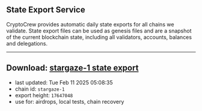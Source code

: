 ## State Export Service
CryptoCrew provides automatic daily state exports for all chains we validate. State export files can be used as genesis files and are a snapshot of the current blockchain state, including all validators, accounts, balances and delegations.

---
**Download: [stargaze-1 state export](https://dl-eu2.ccvalidators.com/SERVICE/stargaze/stargaze-1_export_17647048.json)**
---

- last updated: Tue Feb 11 2025 05:08:35
- chain id: `stargaze-1`
- export height: `17647048`
- use for: airdrops, local tests, chain recovery
